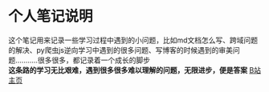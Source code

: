 # 个人笔记说明
这个笔记用来记录一些学习过程中遇到的小问题，比如md文档怎么写、跨域问题的解决、py爬虫js逆向学习中遇到的很多问题、写博客的时候遇到的审美问题...........很多很多，都记录着一个成长的脚步  
**这条路的学习无比艰难，遇到很多很多难以理解的问题，无限进步，便是答案**
[B站主页](https://space.bilibili.com/515482775?spm_id_from=333.1007.0.0)
